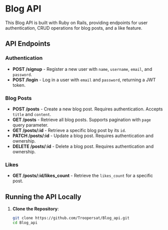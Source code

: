 # Blog API

This Blog API is built with Ruby on Rails, providing endpoints for user authentication, CRUD operations for blog posts, and a like feature. 

## API Endpoints

### Authentication
- **POST /signup** - Register a new user with `name`, `username`, `email`, and `password`.
- **POST /login** - Log in a user with `email` and `password`, returning a JWT token.

### Blog Posts
- **POST /posts** - Create a new blog post. Requires authentication. Accepts `title` and `content`.
- **GET /posts** - Retrieve all blog posts. Supports pagination with `page` query parameter.
- **GET /posts/:id** - Retrieve a specific blog post by its `id`.
- **PATCH /posts/:id** - Update a blog post. Requires authentication and ownership.
- **DELETE /posts/:id** - Delete a blog post. Requires authentication and ownership.

### Likes
- **GET /posts/:id/likes_count** - Retrieve the `likes_count` for a specific post.

## Running the API Locally

1. **Clone the Repository**:
   ```bash
   git clone https://github.com/Troopersat/Blog_api.git
   cd Blog_api
